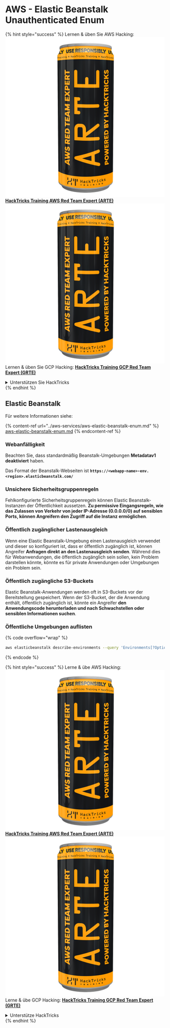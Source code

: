 # AWS - Elastic Beanstalk Unauthenticated Enum

{% hint style="success" %}
Lernen & üben Sie AWS Hacking:<img src="../../../.gitbook/assets/image (1) (1) (1).png" alt="" data-size="line">[**HackTricks Training AWS Red Team Expert (ARTE)**](https://training.hacktricks.xyz/courses/arte)<img src="../../../.gitbook/assets/image (1) (1) (1).png" alt="" data-size="line">\
Lernen & üben Sie GCP Hacking: <img src="../../../.gitbook/assets/image (2).png" alt="" data-size="line">[**HackTricks Training GCP Red Team Expert (GRTE)**<img src="../../../.gitbook/assets/image (2).png" alt="" data-size="line">](https://training.hacktricks.xyz/courses/grte)

<details>

<summary>Unterstützen Sie HackTricks</summary>

* Überprüfen Sie die [**Abonnementpläne**](https://github.com/sponsors/carlospolop)!
* **Treten Sie der** 💬 [**Discord-Gruppe**](https://discord.gg/hRep4RUj7f) oder der [**Telegram-Gruppe**](https://t.me/peass) bei oder **folgen** Sie uns auf **Twitter** 🐦 [**@hacktricks\_live**](https://twitter.com/hacktricks_live)**.**
* **Teilen Sie Hacking-Tricks, indem Sie PRs an die** [**HackTricks**](https://github.com/carlospolop/hacktricks) und [**HackTricks Cloud**](https://github.com/carlospolop/hacktricks-cloud) GitHub-Repos senden.

</details>
{% endhint %}

## Elastic Beanstalk

Für weitere Informationen siehe:

{% content-ref url="../aws-services/aws-elastic-beanstalk-enum.md" %}
[aws-elastic-beanstalk-enum.md](../aws-services/aws-elastic-beanstalk-enum.md)
{% endcontent-ref %}

### Webanfälligkeit

Beachten Sie, dass standardmäßig Beanstalk-Umgebungen **Metadatav1 deaktiviert** haben.

Das Format der Beanstalk-Webseiten ist **`https://<webapp-name>-env.<region>.elasticbeanstalk.com/`**

### Unsichere Sicherheitsgruppenregeln

Fehlkonfigurierte Sicherheitsgruppenregeln können Elastic Beanstalk-Instanzen der Öffentlichkeit aussetzen. **Zu permissive Eingangsregeln, wie das Zulassen von Verkehr von jeder IP-Adresse (0.0.0.0/0) auf sensiblen Ports, können Angreifern den Zugriff auf die Instanz ermöglichen**.

### Öffentlich zugänglicher Lastenausgleich

Wenn eine Elastic Beanstalk-Umgebung einen Lastenausgleich verwendet und dieser so konfiguriert ist, dass er öffentlich zugänglich ist, können Angreifer **Anfragen direkt an den Lastenausgleich senden**. Während dies für Webanwendungen, die öffentlich zugänglich sein sollen, kein Problem darstellen könnte, könnte es für private Anwendungen oder Umgebungen ein Problem sein.

### Öffentlich zugängliche S3-Buckets

Elastic Beanstalk-Anwendungen werden oft in S3-Buckets vor der Bereitstellung gespeichert. Wenn der S3-Bucket, der die Anwendung enthält, öffentlich zugänglich ist, könnte ein Angreifer **den Anwendungscode herunterladen und nach Schwachstellen oder sensiblen Informationen suchen**.

### Öffentliche Umgebungen auflisten

{% code overflow="wrap" %}
```bash
aws elasticbeanstalk describe-environments --query 'Environments[?OptionSettings[?OptionName==`aws:elbv2:listener:80:defaultProcess` && contains(OptionValue, `redirect`)]].{EnvironmentName:EnvironmentName, ApplicationName:ApplicationName, Status:Status}' --output table
```
{% endcode %}

{% hint style="success" %}
Lerne & übe AWS Hacking:<img src="../../../.gitbook/assets/image (1) (1) (1).png" alt="" data-size="line">[**HackTricks Training AWS Red Team Expert (ARTE)**](https://training.hacktricks.xyz/courses/arte)<img src="../../../.gitbook/assets/image (1) (1) (1).png" alt="" data-size="line">\
Lerne & übe GCP Hacking: <img src="../../../.gitbook/assets/image (2).png" alt="" data-size="line">[**HackTricks Training GCP Red Team Expert (GRTE)**<img src="../../../.gitbook/assets/image (2).png" alt="" data-size="line">](https://training.hacktricks.xyz/courses/grte)

<details>

<summary>Unterstütze HackTricks</summary>

* Überprüfe die [**Abonnementpläne**](https://github.com/sponsors/carlospolop)!
* **Tritt der** 💬 [**Discord-Gruppe**](https://discord.gg/hRep4RUj7f) oder der [**Telegram-Gruppe**](https://t.me/peass) bei oder **folge** uns auf **Twitter** 🐦 [**@hacktricks\_live**](https://twitter.com/hacktricks_live)**.**
* **Teile Hacking-Tricks, indem du PRs an die** [**HackTricks**](https://github.com/carlospolop/hacktricks) und [**HackTricks Cloud**](https://github.com/carlospolop/hacktricks-cloud) GitHub-Repos sendest.

</details>
{% endhint %}
